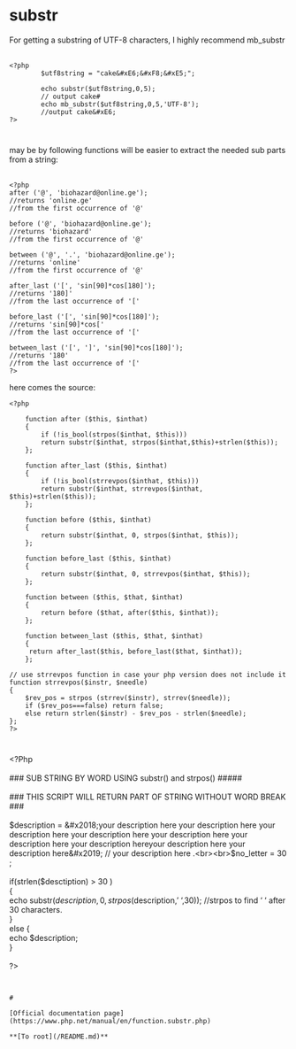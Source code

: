 # substr



For getting a substring of UTF-8 characters, I highly recommend mb_substr<br><br>

```
<?php
        $utf8string = "cake&#xE6;&#xF8;&#xE5;";

        echo substr($utf8string,0,5);
        // output cake#
        echo mb_substr($utf8string,0,5,'UTF-8');
        //output cake&#xE6;
?>
```
  

#

may be by following functions will be easier to extract the needed sub parts from a string:<br><br>

```
<?php
after ('@', 'biohazard@online.ge');
//returns 'online.ge'
//from the first occurrence of '@'

before ('@', 'biohazard@online.ge');
//returns 'biohazard'
//from the first occurrence of '@'

between ('@', '.', 'biohazard@online.ge');
//returns 'online'
//from the first occurrence of '@'

after_last ('[', 'sin[90]*cos[180]');
//returns '180]'
//from the last occurrence of '['

before_last ('[', 'sin[90]*cos[180]');
//returns 'sin[90]*cos['
//from the last occurrence of '['

between_last ('[', ']', 'sin[90]*cos[180]');
//returns '180'
//from the last occurrence of '['
?>
```


here comes the source:



```
<?php

    function after ($this, $inthat)
    {
        if (!is_bool(strpos($inthat, $this)))
        return substr($inthat, strpos($inthat,$this)+strlen($this));
    };

    function after_last ($this, $inthat)
    {
        if (!is_bool(strrevpos($inthat, $this)))
        return substr($inthat, strrevpos($inthat, $this)+strlen($this));
    };

    function before ($this, $inthat)
    {
        return substr($inthat, 0, strpos($inthat, $this));
    };

    function before_last ($this, $inthat)
    {
        return substr($inthat, 0, strrevpos($inthat, $this));
    };

    function between ($this, $that, $inthat)
    {
        return before ($that, after($this, $inthat));
    };

    function between_last ($this, $that, $inthat)
    {
     return after_last($this, before_last($that, $inthat));
    };

// use strrevpos function in case your php version does not include it
function strrevpos($instr, $needle)
{
    $rev_pos = strpos (strrev($instr), strrev($needle));
    if ($rev_pos===false) return false;
    else return strlen($instr) - $rev_pos - strlen($needle);
};
?>
```
  

#

&lt;?Php <br><br>### SUB STRING  BY WORD USING substr() and strpos()  #####<br><br>### THIS SCRIPT WILL RETURN PART OF STRING  WITHOUT WORD BREAK ###<br><br>$description = &#x2018;your description here your description here your description here your description here your description here your description here your description hereyour description here your description here&#x2019;  // your description here .<br><br>$no_letter = 30 ;<br><br>if(strlen($desctiption) &gt; 30 )<br>{<br>     echo substr($description,0,strpos($description,&#x2019; &#x2018;,30));             //strpos to find &#x2018; &#x2018; after 30 characters.<br>}<br>else {<br>     echo $description;<br>}<br><br>?>
```
  

#

[Official documentation page](https://www.php.net/manual/en/function.substr.php)

**[To root](/README.md)**